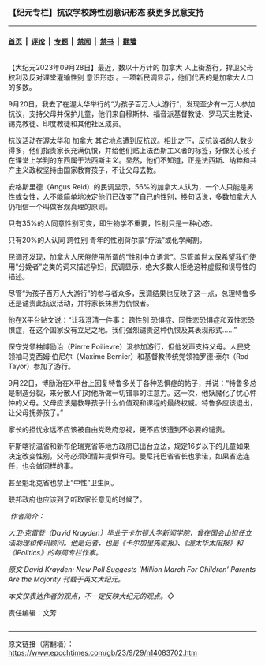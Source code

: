 ### 【纪元专栏】抗议学校跨性别意识形态 获更多民意支持

---

#### [首页](../../../..?n14083702) &nbsp;|&nbsp; [评论](../../../../../epoch-comment?n14083702) &nbsp;|&nbsp; [专题](../../../../../epoch-special?n14083702) &nbsp;|&nbsp; [禁闻](../../../../../epoch-news?n14083702) &nbsp;|&nbsp; [禁书](../../../../../books?n14083702) &nbsp;|&nbsp; [翻墙](https://github.com/gfw-breaker/nogfw/blob/master/README.md?n14083702)


<div class="column" id="artbody" itemprop="articleBody">
 <!-- article content begin -->
 <p>
  【大纪元2023年09月28日】最近，数以十万计的
  <ok href="https://www.epochtimes.com/gb/tag/%E5%8A%A0%E6%8B%BF%E5%A4%A7.html">
   加拿大
  </ok>
  人上街游行，捍卫父母权利及反对课堂灌输性别
  <ok href="https://www.epochtimes.com/gb/tag/%E6%84%8F%E8%AF%86%E5%BD%A2%E6%80%81.html">
   意识形态
  </ok>
  。一项新民调显示，他们代表的是加拿大人口的多数。
 </p>
 <p>
  9月20日，我去了在渥太华举行的“为孩子百万人大游行”，发现至少有一万人参加抗议，支持父母并保护儿童，他们来自穆斯林、福音派基督教徒、罗马天主教徒、锡克教徒、印度教徒和其他社区成员。
 </p>
 <p>
  抗议活动在渥太华和
  <ok href="https://www.epochtimes.com/gb/tag/%E5%8A%A0%E6%8B%BF%E5%A4%A7.html">
   加拿大
  </ok>
  其它地点遭到反抗议。相比之下，反抗议者的人数少得多，他们指责家长充满仇恨，并给他们贴上法西斯主义者的标签，好像关心孩子在课堂上学到的东西属于法西斯主义。显然，他们不知道，正是法西斯、纳粹和共产主义政权坚持由国家教育孩子，不让父母去教。
 </p>
 <p>
  安格斯里德（Angus Reid）的民调显示，56%的加拿大人认为，一个人只能是男性或女性，人不能简单地决定他们已改变了自己的性别，换句话说，多数加拿大人仍相信一个叫做客观真理的原则。
 </p>
 <p>
  只有35%的人同意性别可变，即生物学不重要，性别只是一种心态。
 </p>
 <p>
  只有20%的人认同
  <ok href="https://www.epochtimes.com/gb/tag/%E8%B7%A8%E6%80%A7%E5%88%AB.html">
   跨性别
  </ok>
  青年的性别荷尔蒙“疗法”或化学阉割。
 </p>
 <p>
  民调还发现，加拿大人厌倦使用所谓的“性别中立语言”。尽管盖世太保希望我们使用“分娩者”之类的词来描述孕妇，民调显示，绝大多数人拒绝这种虚假和误导性的描述。
 </p>
 <p>
  尽管“为孩子百万人大游行”的参与者众多，民调结果也反映了这一点，总理特鲁多还是谴责此抗议活动，并将家长抹黑为仇恨者。
 </p>
 <p>
  他在X平台贴文说：“让我澄清一件事：
  <ok href="https://www.epochtimes.com/gb/tag/%E8%B7%A8%E6%80%A7%E5%88%AB.html">
   跨性别
  </ok>
  恐惧症、同性恋恐惧症和双性恋恐惧症，在这个国家没有立足之地。我们强烈谴责这种仇恨及其表现形式……”
 </p>
 <p>
  保守党领袖博励治（Pierre Poilievre）没参加游行，但他发声支持父母。人民党领袖马克西姆·伯尼尔（Maxime Bernier）和基督教传统党领袖罗德·泰尔（Rod Tayor）参加了游行。
 </p>
 <p>
  9月22日，博励治在X平台上回复特鲁多关于各种恐惧症的帖子，并说：“特鲁多总是制造分裂，来分散人们对他所做一切错事的注意力。这一次，他妖魔化了忧心忡忡的父母。父母应该是教导孩子什么价值观和课程的最终权威。特鲁多应该退出，让父母抚养孩子。”
 </p>
 <p>
  家长的担忧永远不应该被自由党政府忽视，更不应该遭到不必要的谴责。
 </p>
 <p>
  萨斯喀彻温省和新布伦瑞克省等地方政府已出台立法，规定16岁以下的儿童如果决定改变性别，父母必须知情并提供许可。曼尼托巴省省长也承诺，如果省选连任，也会做同样的事。
 </p>
 <p>
  甚至魁北克省也禁止“中性”卫生间。
 </p>
 <p>
  联邦政府也应该到了听取家长意见的时候了。
 </p>
 <p>
  <em>
   <ok href="https://i.epochtimes.com/assets/uploads/2023/09/id14083719-DavidKrayden_WEB-1.jpg">
    <img alt="" class="wp-image-14083719 alignleft" src="https://i.epochtimes.com/assets/uploads/2023/09/id14083719-DavidKrayden_WEB-1.jpg"/>
   </ok>
   作者简介：
  </em>
 </p>
 <p>
  <em>
   大卫·克雷登（David Krayden）毕业于卡尔顿大学新闻学院，曾在国会山担任立法助理和传讯顾问。他是记者，也是《卡尔加里先驱报》、《渥太华太阳报》和《iPolitics》的每周专栏作家。
  </em>
 </p>
 <p>
  <em>
   原文
   <ok href="https://www.theepochtimes.com/opinion/david-krayden-new-poll-suggests-million-march-for-children-parents-are-the-majority-5497184">
    David Krayden: New Poll Suggests ‘Million March For Children’ Parents Are the Majority
   </ok>
   刊载于英文大纪元。
  </em>
 </p>
 <p>
  <em>
   本文仅表达作者的观点，不一定反映大纪元的观点。◇
  </em>
 </p>
 <p>
  责任编辑：文芳
 </p>
 <p>
 </p>
 <!-- article content end -->
</div>


---

原文链接（需翻墙）：https://www.epochtimes.com/gb/23/9/29/n14083702.htm